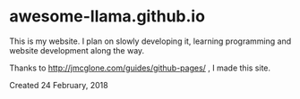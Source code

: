 # awesome-llama.github.io

This is my website. I plan on slowly developing it, learning programming and website development along the way.

Thanks to http://jmcglone.com/guides/github-pages/ , I made this site.



Created 24 February, 2018
